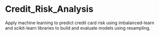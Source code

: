 # Credit_Risk_Analysis
Apply machine learning to predict credit card risk using imbalanced-learn and scikit-learn libraries to build and evaluate models using resampling.
